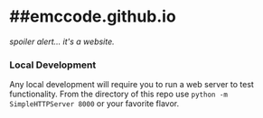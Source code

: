 ##emccode.github.io
=================

*spoiler alert... it's a website.*

### Local Development

Any local development will require you to run a web server to test functionality. From the directory of this repo use `python -m SimpleHTTPServer 8000` or your favorite flavor.